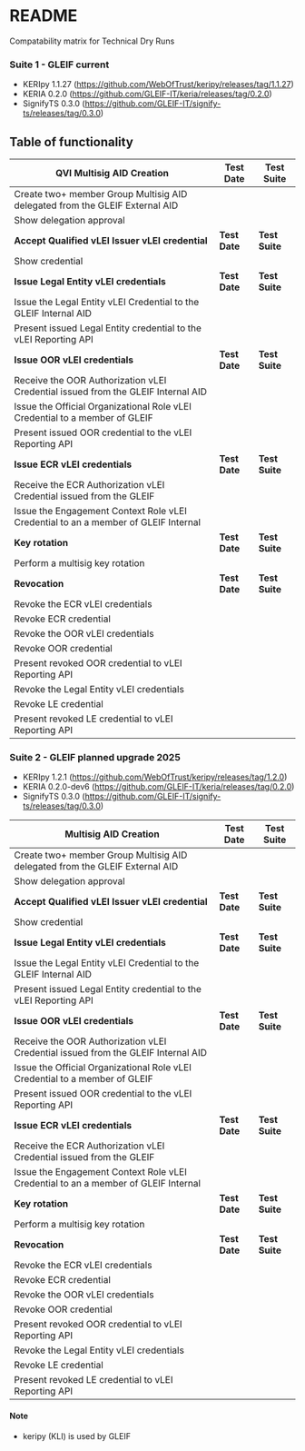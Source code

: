 # README

Compatability matrix for Technical Dry Runs

### Suite 1 - GLEIF current

* KERIpy 1.1.27 (https://github.com/WebOfTrust/keripy/releases/tag/1.1.27) 
* KERIA 0.2.0 (https://github.com/GLEIF-IT/keria/releases/tag/0.2.0)
* SignifyTS 0.3.0 (https://github.com/GLEIF-IT/signify-ts/releases/tag/0.3.0)

## Table of functionality

| **QVI Multisig AID Creation**                                                       | **Test Date** | **Test Suite** |
|-------------------------------------------------------------------------------------|---------------|----------------|
| Create two+ member Group Multisig AID delegated from the GLEIF External AID         |               |                |
| Show delegation approval                                                            |               |                |
| **Accept Qualified vLEI Issuer vLEI credential**                                    | **Test Date** | **Test Suite** |
| Show credential                                                                     |               |                |
| **Issue Legal Entity vLEI credentials**                                             | **Test Date** | **Test Suite** |
| Issue the Legal Entity vLEI Credential to the GLEIF Internal AID                    |               |                |
| Present issued Legal Entity credential to the vLEI Reporting API                    |               |                |
| **Issue OOR vLEI credentials**                                                      | **Test Date** | **Test Suite** |
| Receive the OOR Authorization vLEI Credential issued from the GLEIF Internal AID    |               |                |
| Issue the Official Organizational Role vLEI Credential to a member of GLEIF         |               |                |
| Present issued OOR credential to the vLEI Reporting API                             |               |                |
| **Issue ECR vLEI credentials**                                                      | **Test Date** | **Test Suite** |
| Receive the ECR Authorization vLEI Credential issued from the GLEIF                 |               |                |
| Issue the Engagement Context Role vLEI Credential to an a member of GLEIF Internal  |               |                |
| **Key rotation**                                                                    | **Test Date** | **Test Suite** |
| Perform a multisig key rotation                                                     |               |                |
| **Revocation**                                                                      | **Test Date** | **Test Suite** |
| Revoke the ECR vLEI credentials                                                     |               |                |
| Revoke ECR credential                                                               |               |                |
| Revoke the OOR vLEI credentials                                                     |               |                |
| Revoke OOR credential                                                               |               |                |
| Present revoked OOR credential to vLEI Reporting API                                |               |                |
| Revoke the Legal Entity vLEI credentials                                            |               |                |
| Revoke LE credential                                                                |               |                |
| Present revoked LE credential to vLEI Reporting API                                 |               |                |

### Suite 2 - GLEIF planned upgrade 2025
* KERIpy 1.2.1 (https://github.com/WebOfTrust/keripy/releases/tag/1.2.0) 
* KERIA 0.2.0-dev6 (https://github.com/GLEIF-IT/keria/releases/tag/0.2.0)
* SignifyTS 0.3.0 (https://github.com/GLEIF-IT/signify-ts/releases/tag/0.3.0)

| **Multisig AID Creation**                                                           | **Test Date** | **Test Suite** |
|-------------------------------------------------------------------------------------|---------------|----------------|
| Create two+ member Group Multisig AID delegated from the GLEIF External AID         |               |                |
| Show delegation approval                                                            |               |                |
| **Accept Qualified vLEI Issuer vLEI credential**                                    | **Test Date** | **Test Suite** |
| Show credential                                                                     |               |                |
| **Issue Legal Entity vLEI credentials**                                             | **Test Date** | **Test Suite** |
| Issue the Legal Entity vLEI Credential to the GLEIF Internal AID                    |               |                |
| Present issued Legal Entity credential to the vLEI Reporting API                    |               |                |
| **Issue OOR vLEI credentials**                                                      | **Test Date** | **Test Suite** |
| Receive the OOR Authorization vLEI Credential issued from the GLEIF Internal AID    |               |                |
| Issue the Official Organizational Role vLEI Credential to a member of GLEIF         |               |                |
| Present issued OOR credential to the vLEI Reporting API                             |               |                |
| **Issue ECR vLEI credentials**                                                      | **Test Date** | **Test Suite** |
| Receive the ECR Authorization vLEI Credential issued from the GLEIF                 |               |                |
| Issue the Engagement Context Role vLEI Credential to an a member of GLEIF Internal  |               |                |
| **Key rotation**                                                                    | **Test Date** | **Test Suite** |
| Perform a multisig key rotation                                                     |               |                |
| **Revocation**                                                                      | **Test Date** | **Test Suite** |
| Revoke the ECR vLEI credentials                                                     |               |                |
| Revoke ECR credential                                                               |               |                |
| Revoke the OOR vLEI credentials                                                     |               |                |
| Revoke OOR credential                                                               |               |                |
| Present revoked OOR credential to vLEI Reporting API                                |               |                |
| Revoke the Legal Entity vLEI credentials                                            |               |                |
| Revoke LE credential                                                                |               |                |
| Present revoked LE credential to vLEI Reporting API                                 |               |                |

#### Note
 * keripy (KLI) is used by GLEIF
